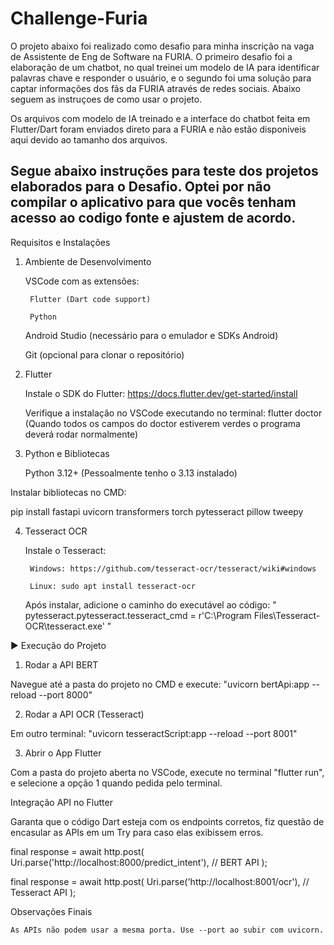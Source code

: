 # Challenge-Furia

O projeto abaixo foi realizado como desafio para minha inscrição na vaga de Assistente de Eng de Software na FURIA. O primeiro desafio foi a elaboração de um chatbot, no qual treinei um modelo de IA para identificar palavras chave e responder o usuário, e o segundo foi uma solução para captar informações dos fãs da FURIA através de redes sociais. Abaixo seguem as instruçoes de como usar o projeto.

Os arquivos com modelo de IA treinado e a interface do chatbot feita em Flutter/Dart foram enviados direto para a FURIA e não estão disponíveis aqui devido ao tamanho dos arquivos.

Segue abaixo instruções para teste dos projetos elaborados para o Desafio. Optei por não compilar o aplicativo para que vocês tenham acesso ao codigo fonte e ajustem de acordo.
----

Requisitos e Instalações
1. Ambiente de Desenvolvimento

    VSCode com as extensões:

        Flutter (Dart code support)

        Python

    Android Studio (necessário para o emulador e SDKs Android)

    Git (opcional para clonar o repositório)

2. Flutter

    Instale o SDK do Flutter:
      https://docs.flutter.dev/get-started/install

    Verifique a instalação no VSCode executando no terminal: flutter doctor (Quando todos os campos do doctor estiverem verdes o programa deverá rodar normalmente)

3. Python e Bibliotecas

    Python 3.12+ (Pessoalmente tenho o 3.13 instalado)

Instalar bibliotecas no CMD:

pip install fastapi uvicorn transformers torch pytesseract pillow tweepy

4. Tesseract OCR

    Instale o Tesseract:

        Windows: https://github.com/tesseract-ocr/tesseract/wiki#windows

        Linux: sudo apt install tesseract-ocr

    Após instalar, adicione o caminho do executável ao código:
     " pytesseract.pytesseract.tesseract_cmd = r'C:\Program Files\Tesseract-OCR\tesseract.exe' "

▶ Execução do Projeto
1. Rodar a API BERT

Navegue até a pasta do projeto no CMD e execute:
  "uvicorn bertApi:app --reload --port 8000"

2. Rodar a API OCR (Tesseract)

Em outro terminal:
  "uvicorn tesseractScript:app --reload --port 8001"

3. Abrir o App Flutter

  Com a pasta do projeto aberta no VSCode, execute no terminal "flutter run", e selecione a opção 1 quando pedida pelo terminal.

Integração API no Flutter

Garanta que o código Dart esteja com os endpoints corretos, fiz questão de encasular as APIs em um Try para caso elas exibissem erros.

final response = await http.post(
  Uri.parse('http://localhost:8000/predict_intent'), // BERT API
);

final response = await http.post(
  Uri.parse('http://localhost:8001/ocr'), // Tesseract API
);

Observações Finais

    As APIs não podem usar a mesma porta. Use --port ao subir com uvicorn.
    
